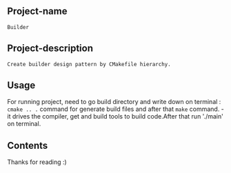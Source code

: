 ## Project-name
	Builder

## Project-description
	Create builder design pattern by CMakefile hierarchy.

## Usage
For running project, need to go build directory and  write down on terminal : `cmake .. .` command  for generate build files and after that `make` command. - it drives the compiler,
get and build tools to build code.After that run './main' on terminal.

## Contents
Thanks for reading :)
